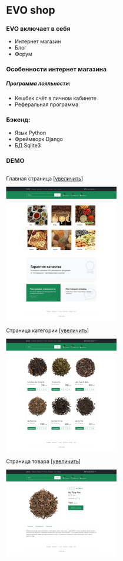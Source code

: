 <h1>EVO shop</h1>

<h3>EVO включает в себя</h3>
<ul>
    <li>Интернет магазин</li>
    <li>Блог</li>
    <li>Форум</li>
</ul>

<h3>Особенности интернет магазина</h3>
<h5>Программа лояльности:</h5>
<ul>
    <li>Кешбек счёт в личном кабинете</li>
    <li>Реферальная программа</li>
</ul>

<h3>Бэкенд:</h3>
<ul>
    <li>Язык Python</li>
    <li>Фреймворк Django</li>
    <li>БД Sqlite3</li>
</ul>

<h3>DEMO</h3>
<div style="float:left; width: 300px;">
<p>Главная страница [<a href="https://github.com/AlexKaikin/EVOshop/raw/working/media/demo/index.png" target="_blanck">увеличить</a>]</p>
<img src="https://github.com/AlexKaikin/EVOshop/raw/working/media/demo/index.png" width="300">
</div>
<div style="float:left; width: 300px;">
<p>Страница категории [<a href="https://github.com/AlexKaikin/EVOshop/raw/working/media/demo/category.png" target="_blanck">увеличить</a>]</p>
<img src="https://github.com/AlexKaikin/EVOshop/raw/working/media/demo/category.png" width="300">
</div>
<div style="float:left; width: 300px;">
<p>Страница товара [<a href="https://github.com/AlexKaikin/EVOshop/raw/working/media/demo/product.png" target="_blanck">увеличить</a>]</p>
<img src="https://github.com/AlexKaikin/EVOshop/raw/working/media/demo/product.png" width="300">
</div>


